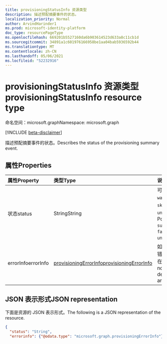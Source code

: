```yaml
---
title: provisioningStatusInfo 资源类型
description: 描述预配摘要事件的状态。
localization_priority: Normal
author: ArvindHarinder1
ms.prod: microsoft-identity-platform
doc_type: resourcePageType
ms.openlocfilehash: 669201b5527160da6b903614523d633a8c11cb1d
ms.sourcegitcommit: 34891a1c601976166958be1aa04bab5936592b44
ms.translationtype: MT
ms.contentlocale: zh-CN
ms.lasthandoff: 05/06/2021
ms.locfileid: "52232916"
---
```

# <a name="provisioningstatusinfo-resource-type"></a><span data-ttu-id="44dac-103">provisioningStatusInfo 资源类型</span><span class="sxs-lookup"><span data-stu-id="44dac-103">provisioningStatusInfo resource type</span></span>

<span data-ttu-id="44dac-104">命名空间：microsoft.graph</span><span class="sxs-lookup"><span data-stu-id="44dac-104">Namespace: microsoft.graph</span></span>

[!INCLUDE [beta-disclaimer](../../includes/beta-disclaimer.md)]

<span data-ttu-id="44dac-105">描述预配摘要事件的状态。</span><span class="sxs-lookup"><span data-stu-id="44dac-105">Describes the status of the provisioning summary event.</span></span> 

## <a name="properties"></a><span data-ttu-id="44dac-106">属性</span><span class="sxs-lookup"><span data-stu-id="44dac-106">Properties</span></span>

| <span data-ttu-id="44dac-107">属性</span><span class="sxs-lookup"><span data-stu-id="44dac-107">Property</span></span>     | <span data-ttu-id="44dac-108">类型</span><span class="sxs-lookup"><span data-stu-id="44dac-108">Type</span></span>        | <span data-ttu-id="44dac-109">说明</span><span class="sxs-lookup"><span data-stu-id="44dac-109">Description</span></span> |
|:-------------|:------------|:------------|
|<span data-ttu-id="44dac-110">状态</span><span class="sxs-lookup"><span data-stu-id="44dac-110">status</span></span>|<span data-ttu-id="44dac-111">String</span><span class="sxs-lookup"><span data-stu-id="44dac-111">String</span></span>| <span data-ttu-id="44dac-112">可取值为：`success`、`warning`、`failure`、`skipped`、`unknownFutureValue`。</span><span class="sxs-lookup"><span data-stu-id="44dac-112">Possible values are: `success`, `warning`, `failure`, `skipped`, `unknownFutureValue`.</span></span>|
|<span data-ttu-id="44dac-113">errorInfo</span><span class="sxs-lookup"><span data-stu-id="44dac-113">errorInfo</span></span>|[<span data-ttu-id="44dac-114">provisioningErrorInfo</span><span class="sxs-lookup"><span data-stu-id="44dac-114">provisioningErrorInfo</span></span>](provisioningerrorinfo.md)| <span data-ttu-id="44dac-115">如果状态未成功/跳过错误的详细信息将包含在其中。</span><span class="sxs-lookup"><span data-stu-id="44dac-115">If status is not success/ skipped details for the error are contained in this.</span></span>|

## <a name="json-representation"></a><span data-ttu-id="44dac-116">JSON 表示形式</span><span class="sxs-lookup"><span data-stu-id="44dac-116">JSON representation</span></span>

<span data-ttu-id="44dac-117">下面是资源的 JSON 表示形式。</span><span class="sxs-lookup"><span data-stu-id="44dac-117">The following is a JSON representation of the resource.</span></span>

<!-- {
  "blockType": "resource",
  "optionalProperties": [

  ],
  "@odata.type": "microsoft.graph.provisioningStatusInfo",
  "baseType": null
}-->

```json
{
  "status": "String",
  "errorinfo": {"@odata.type": "microsoft.graph.provisioningErrorInfo"},}
```

<!-- uuid: 16cd6b66-4b1a-43a1-adaf-3a886856ed98
2019-02-04 14:57:30 UTC -->
<!-- {
  "type": "#page.annotation",
  "description": "provisioningStatusInfo resource",
  "keywords": "",
  "section": "documentation",
  "tocPath": ""
}-->


